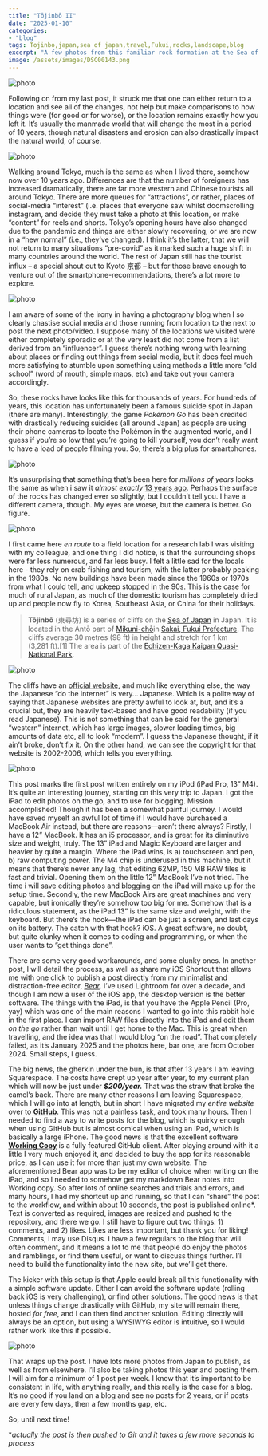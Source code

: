 ```yaml
---
title: "Tōjinbō II"
date: "2025-01-10"
categories: 
- "blog"
tags: Tojinbo,japan,sea of japan,travel,Fukui,rocks,landscape,blog
excerpt: "A few photos from this familiar rock formation at the Sea of Japan, and some notes on the new website."
image: /assets/images/DSC00143.png
---
```


![photo](/assets/images/DSC00143.png)

Following on from my last post, it struck me that one can either return to a location and see all of the changes, not help but make comparisons to how things were (for good or for worse), or the location remains exactly how you left it. It’s usually the manmade world that will change the most in a period of 10 years, though natural disasters and erosion can also drastically impact the natural world, of course. 

![photo](/assets/images/DSC00142.png)

Walking around Tokyo, much is the same as when I lived there, somehow now over 10 years ago. Differences are that the number of foreigners has increased dramatically, there are far more western and Chinese tourists all around Tokyo. There are more queues for “attractions”, or rather, places of social-media “interest” (i.e. places that everyone saw whilst doomscrolling instagram, and decide they must take a photo at this location, or make “content” for reels and shorts. Tokyo’s opening hours have also changed due to the pandemic and things are either slowly recovering, or we are now in a “new normal” (i.e., they’ve changed). I think it’s the latter, that we will not return to many situations “pre-covid” as it marked such a huge shift in many countries around the world. The rest of Japan still has the tourist influx – a special shout out to Kyoto 京都 – but for those brave enough to venture out of the smartphone-recommendations, there’s a lot more to explore. 

![photo](/assets/images/DSC00141.png)

I am aware of some of the irony in having a photography blog when I so clearly chastise social media and those running from location to the next to post the next photo/video.  I suppose many of the locations we visited were either completely sporadic or at the very least did not come from a list derived from an “influencer”. I guess there’s nothing wrong with learning about places or finding out things from social media, but it does feel much more satisfying to stumble upon something using methods a little more “old school” (word of mouth, simple maps, etc) and take out your camera accordingly.

So, these rocks have looks like this for thousands of years. For hundreds of years, this location has unfortunately been a famous suicide spot in Japan (there are many). Interestingly, the game *Pokémon Go* has been credited with drastically reducing suicides (all around Japan) as people are using their phone cameras to locate the Pokémon in the augmented world, and I guess if you’re so low that you’re going to kill yourself, you don’t really want to have a load of people filming you. So, there’s a big plus for smartphones.

![photo](/assets/images/DSC00134.png)

It’s unsurprising that something that’s been here for *millions of years* looks the same as when i saw it *almost exactly* [13 years ago](https://martin-irwin.github.io/blog/2012/10/22/tojinbo.html). Perhaps the surface of the rocks has changed ever so slightly, but I couldn’t tell you. I have a different camera, though. My eyes are worse, but the camera is better. Go figure.

![photo](/assets/images/DSC00138.png)

I first came here *en route* to a field location for a research lab I was visiting with my colleague, and one thing I did notice, is that the surrounding shops were far less numerous, and far less busy. I felt a little sad for the locals here - they rely on crab fishing and tourism, with the latter probably peaking in the 1980s. No new buildings have been made since the 1960s or 1970s from what I could tell, and upkeep stopped in the 90s. This is the case for much of rural Japan, as much of the domestic tourism has completely dried up and people now fly to Korea, Southeast Asia, or China for their holidays. 

> **Tōjinbō** (東尋坊) is a series of cliffs on the [Sea of Japan](https://en.wikipedia.org/wiki/Sea_of_Japan) in Japan. It is located in the Antō part of [Mikuni-chō](https://en.wikipedia.org/wiki/Mikuni,_Fukui)in [Sakai, Fukui Prefecture](https://en.wikipedia.org/wiki/Sakai,_Fukui). The cliffs average 30 metres (98 ft) in height and stretch for 1 km (3,281 ft).[1] The area is part of the [Echizen-Kaga Kaigan Quasi-National Park](https://en.wikipedia.org/wiki/Echizen-Kaga_Kaigan_Quasi-National_Park).

![photo](/assets/images/DSC00120.png)

The cliffs have an [official website](http://www.tojinbo.net), and much like everything else, the way the Japanese “do the internet” is very… Japanese. Which is a polite way of saying that Japanese websites are pretty awful to look at, but, and it’s a crucial but, they are heavily text-based and have good readability (if you read Japanese). This is not something that can be said for the general “western” internet, which has large images, slower loading times, big amounts of data etc, all to look “modern”. I guess the Japanese thought, if it ain’t broke, don’t fix it. On the other hand, we can see the copyright for that website is 2002-2006, which tells you everything.

![photo](/assets/images/DSC00139.png)

This post marks the first post written entirely on my iPod (iPad Pro, 13” M4). It’s quite an interesting journey, starting on this very trip to Japan. I got the iPad to edit photos on the go, and to use for blogging. Mission accomplished! Though it has been a somewhat painful journey. I would have saved myself an awful lot of time if I would have purchased a MacBook Air instead, but there are reasons—aren’t there always? Firstly, I have a 12” MacBook. It has an i5 processor, and is great for its diminutive size and weight, truly. The 13” iPad and Magic Keyboard are larger and heavier by quite a margin. Where the iPad wins, is a) touchscreen and pen, b) raw computing power. The M4 chip is underused in this machine, but it means that there’s never any lag, that editing 62MP, 150 MB RAW files is fast and trivial. Opening them on the little 12” MacBook I’ve not tried. The time i will save editing photos and blogging on the iPad will make up for the setup time. Secondly, the new MacBook Airs are great machines and very capable, but ironically they’re somehow too big for me. Somehow that is a ridiculous statement, as the iPad 13” is the same size and weight, with the keyboard. But there’s the hook—the iPad can be just a screen, and last days on its battery. The catch with that hook? iOS. A great software, no doubt, but quite clunky when it comes to coding and programming, or when the user wants to “get things done”.

There are some very good workarounds, and some clunky ones. In another post, I will detail the process, as well as share my iOS Shortcut that allows me with one click to publish a post directly from my minimalist and distraction-free editor, *[Bear](https://bear.app)*. I’ve used Lightroom for over a decade, and though I am now a user of the iOS app, the desktop version is the better software. The things with the iPad, is that you have the Apple Pencil (Pro, yay) which was one of the main reasons I wanted to go into this rabbit hole in the first place. I can import RAW files directly into the iPad and edit them *on the go* rather than wait until I get home to the Mac. This is great when travelling, and the idea was that I would blog “on the road”. That completely failed, as it’s January 2025 and the photos here, bar one, are from October 2024. Small steps, I guess.

The big news, the gherkin under the bun, is that after 13 years I am leaving Squarespace. The costs have crept up year after year, to my current plan which will now be just under ***$200/year.*** That was the straw that broke the camel’s back. There are many other reasons I am leaving Squarespace, which I will go into at length, but in short I have migrated my *entire website* over to **[GitHub](http://github.com/)**. This was not a painless task, and took many hours. Then I needed to find a way to write posts for the blog, which is quirky enough when using GitHub but is almost comical when using an iPad, which is basically a large iPhone. The good news is that the excellent software [**Working Copy**](https://workingcopy.app) is a fully featured GitHub client. After playing around with it a little I very much enjoyed it, and decided to buy the app for its reasonable price, as I can use it for more than just my own website. The aforementioned Bear app was to be my editor of choice when writing on the iPad, and so I needed to somehow get my markdown Bear notes into Working copy. So after lots of online searches and trials and errors, and many hours, I had my shortcut up and running, so that I can “share” the post to the workflow, and within about 10 seconds, the post is published online*. Text is converted as required, images are resized and pushed to the repository, and there we go. I still have to figure out two things: 1) comments, and 2) likes. Likes are less important, but thank you for liking! Comments, I may use Disqus. I have a few regulars to the blog that will often comment, and it means a lot to me that people do enjoy the photos and ramblings, or find them useful, or want to discuss things further. I’ll need to build the functionality into the new site, but we’ll get there.

The kicker with this setup is that Apple could break all this functionality with a simple software update. Either I can avoid the software update (rolling back iOS is very challenging), or find other solutions. The good news is that unless things change drastically with GitHub, my site will remain there, hosted *for free*, and I can then find another solution. Editing directly will always be an option, but using a WYSIWYG editor is intuitive, so I would rather work like this if possible.

![photo](/assets/images/IMG_0680.png)

That wraps up the post. I have lots more photos from Japan to publish, as well as from elsewhere. I’ll also be taking photos this year and posting them. I will aim for a minimum of 1 post per week. I know that it’s important to be consistent in life, with anything really, and this really is the case for a blog. It’s no good if you land on a blog and see no posts for 2 years, or if posts are every few days, then a few months gap, etc.

So, until next time!

**actually the post is then pushed to Git and it takes a few more seconds to process*
